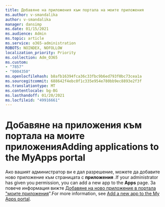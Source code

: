 ```yaml
---
title: Добавяне на приложения към портала на моите приложения
ms.author: v-smandalika
author: v-smandalika
manager: dansimp
ms.date: 01/15/2021
ms.audience: Admin
ms.topic: article
ms.service: o365-administration
ROBOTS: NOINDEX, NOFOLLOW
localization_priority: Priority
ms.collection: Adm_O365
ms.custom:
- "7857"
- "9004350"
ms.openlocfilehash: b8afb16394fca36c33fbc9b6ed793f0bc73cea1a
ms.sourcegitcommit: 688642f4ebc0f1c335e954e780bb9ec8893e2f3f
ms.translationtype: MT
ms.contentlocale: bg-BG
ms.lasthandoff: 01/20/2021
ms.locfileid: "49916661"
---
```

# <a name="adding-applications-to-the-myapps-portal"></a><span data-ttu-id="88d81-102">Добавяне на приложения към портала на моите приложения</span><span class="sxs-lookup"><span data-stu-id="88d81-102">Adding applications to the MyApps portal</span></span>

<span data-ttu-id="88d81-103">Ако вашият администратор ви е дал разрешение, можете да добавите ново приложение към страницата с **приложения** .</span><span class="sxs-lookup"><span data-stu-id="88d81-103">If your administrator has given you permission, you can add a new app to the **Apps** page.</span></span> <span data-ttu-id="88d81-104">За повече информация вижте [Добавяне на ново приложение в портала "моите приложения](https://docs.microsoft.com/azure/active-directory/user-help/my-apps-portal-end-user-access#add-a-new-app-to-the-my-apps-portal)".</span><span class="sxs-lookup"><span data-stu-id="88d81-104">For more information, see [Add a new app to the My Apps portal](https://docs.microsoft.com/azure/active-directory/user-help/my-apps-portal-end-user-access#add-a-new-app-to-the-my-apps-portal).</span></span>